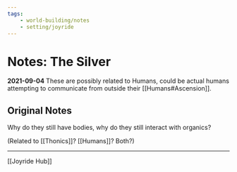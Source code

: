 ```yaml
---
tags:
    - world-building/notes 
    - setting/joyride
---
```

# Notes: The Silver

**2021-09-04**
These are possibly related to Humans, could be actual humans attempting to communicate from outside their [[Humans#Ascension]].

## Original Notes

Why do they still have bodies, why do they still interact with organics?

(Related to [[Thonics]]? [[Humans]]? Both?)

---
[[Joyride Hub]]
